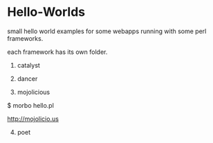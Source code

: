 Hello-Worlds
============

small hello world examples for some webapps running with some perl frameworks.

each framework has its own folder.

1. catalyst

2. dancer

3. mojolicious

$ morbo hello.pl

http://mojolicio.us

4. poet
